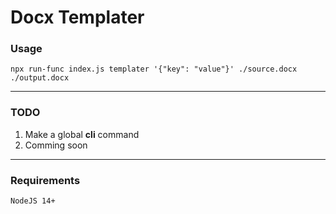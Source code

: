 # Docx Templater


### Usage

```
npx run-func index.js templater '{"key": "value"}' ./source.docx ./output.docx
```

---

### TODO
1. Make a global **cli** command
2. Comming soon

---

### Requirements

```NodeJS 14+```